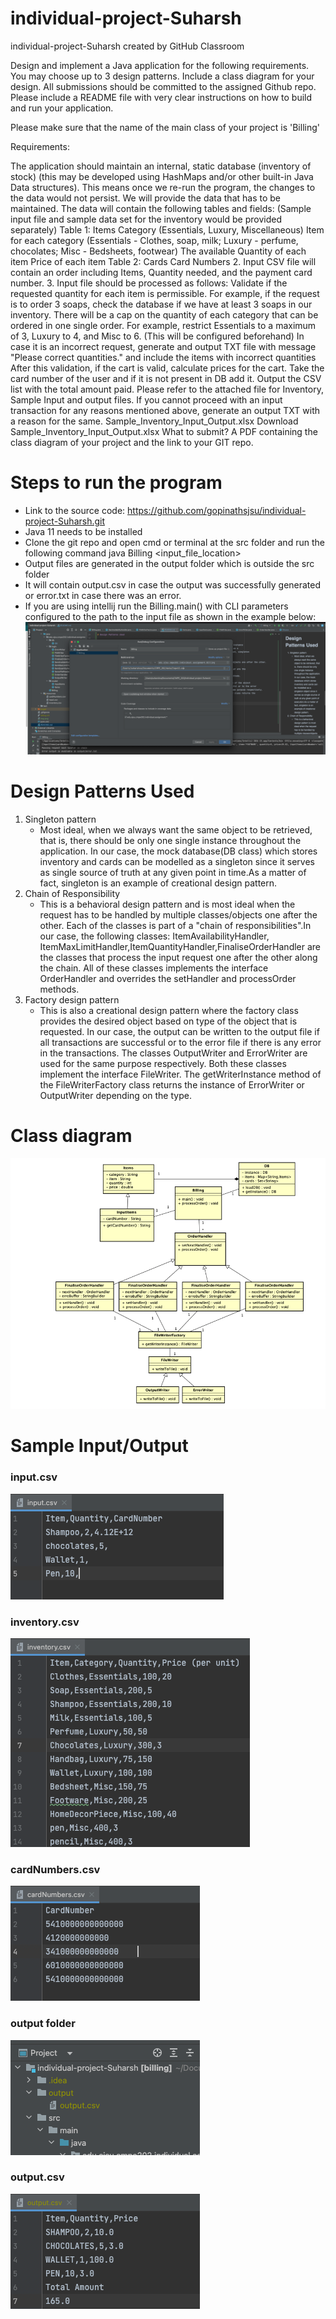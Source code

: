 # individual-project-Suharsh
individual-project-Suharsh created by GitHub Classroom

Design and implement a Java application for the following requirements. You may choose up to 3 design patterns. Include a class diagram for your design. All submissions should be committed to the assigned Github repo. Please include a README file with very clear instructions on how to build and run your application.

Please make sure that the name of the main class of your project is 'Billing'

Requirements:

The application should maintain an internal, static database (inventory of stock)  (this may be developed using HashMaps and/or other  built-in Java Data structures). This means once we re-run the program, the changes to the data would not persist. We will provide the data that has to be maintained. The data will contain the following tables and fields:
(Sample input file and sample data set for the inventory would be provided separately)
Table 1: Items
Category (Essentials, Luxury, Miscellaneous)
Item for each category (Essentials - Clothes, soap, milk; Luxury - perfume, chocolates; Misc - Bedsheets, footwear)
The available Quantity of each item
Price of each item
Table 2: Cards
Card Numbers
2. Input CSV file will contain an order including Items, Quantity needed, and the payment card number.
3. Input file should be processed as follows:
   Validate if the requested quantity for each item is permissible. For example, if the request is to order 3 soaps, check the database if we have at least 3 soaps in our inventory.
   There will be a cap on the quantity of each category that can be ordered in one single order. For example, restrict Essentials to a maximum of 3, Luxury to 4, and Misc to 6. (This will be configured beforehand)
   In case it is an incorrect request, generate and output TXT file with message "Please correct quantities." and include the items with incorrect quantities
   After this validation, if the cart is valid, calculate prices for the cart.
   Take the card number of the user and if it is not present in DB add it.
   Output the CSV list with the total amount paid.
   Please refer to the attached file for Inventory, Sample Input and output files. If you cannot proceed with an input transaction for any reasons mentioned above, generate an output TXT with a reason for the same. Sample_Inventory_Input_Output.xlsx  Download Sample_Inventory_Input_Output.xlsx
   What to submit?
   A PDF containing the class diagram of your project and the link to your GIT repo.

# Steps to run the program
* Link to the source code: https://github.com/gopinathsjsu/individual-project-Suharsh.git 
* Java 11 needs to be installed <br>
* Clone the git repo and open cmd or terminal at the src folder and run the following command
java Billing <input_file_location>
* Output files are generated in the output folder which is outside the src folder
* It will contain output.csv in case the output was successfully generated or error.txt in case there was an error.
* If you are using intellij run the Billing.main() with CLI parameters configured to the path to the input file as shown 
in the example below:
![img_1.png](img_1.png)

# Design Patterns Used

1. Singleton pattern
   * Most ideal, when we always want the same object to be retrieved, that is, there should be only one single instance
   throughout the application. In our case, the mock database(DB class) which stores inventory and cards can be modelled as a
   singleton since it serves as single source of truth at any given point in time.As a matter of fact, singleton
   is an example of creational design pattern.
2. Chain of Responsibility
   * This is a behavioral design pattern and is most ideal when the request has to be handled by multiple classes/objects one after the other. 
     Each of the classes is part of a "chain of responsibilities".In our case, 
     the following classes: ItemAvailabilityHandler, ItemMaxLimitHandler,ItemQuantityHandler,FinaliseOrderHandler are the 
     classes that process the input request one after the other along the chain. 
    All of these classes implements the interface OrderHandler and overrides the setHandler and processOrder methods.
3. Factory design pattern
   * This is also a creational design pattern where the factory class provides the desired object based on type of the object
   that is requested. In our case, the output can be written to the output file if all transactions are successful or to the error
   file if there is any error in the transactions. The classes OutputWriter and ErrorWriter are used for the same purpose respectively.
   Both these classes implement the interface FileWriter. The getWriterInstance method of the FileWriterFactory class returns the
   instance of ErrorWriter or OutputWriter depending on the type.

# Class diagram

![img.png](img.png)

# Sample Input/Output
### input.csv
![img_2.png](img_2.png)
### inventory.csv
![img_3.png](img_3.png)
### cardNumbers.csv
![img_4.png](img_4.png)
### output folder
![img_6.png](img_6.png)
### output.csv
![img_5.png](img_5.png)
